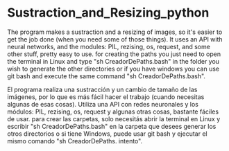 # Sustraction_and_Resizing_python
The program makes a sustraction and a resizing of images, so it's easier to get the job done (when you need some of those things).
It uses an API with neural networks, and the modules: PIL, rezising, os, request, and some other stuff, pretty easy to use.
for creating the paths you just need to open the terminal in Linux and type "sh CreadorDePaths.bash" in the folder you wish to generate the other directories or if you have windows you can use git bash and execute the same command "sh CreadorDePaths.bash".


El programa realiza una sustracción y un cambio de tamaño de las imágenes, por lo que es más fácil hacer el trabajo (cuando necesitas algunas de esas cosas).
Utiliza una API con redes neuronales y los módulos: PIL, rezising, os, request y algunas otras cosas, bastante fáciles de usar.
para crear las carpetas, solo necesitás abrir la terminal en Linux y escribir "sh CreadorDePaths.bash" en la carpeta que desees generar los otros directorios o si tiene Windows, puede usar git bash y ejecutar el mismo comando "sh CreadorDePaths. intento".
